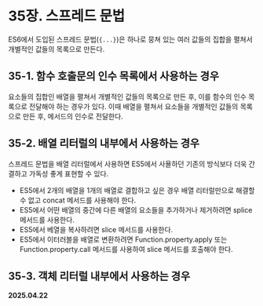 # 35장. 스프레드 문법

ES6에서 도입된 스프레드 문법(`{...}`)은 하나로 뭉쳐 있는 여러 값들의 집합을 펼쳐서 개별적인 값들의 목록으로 만든다.

## 35-1. 함수 호출문의 인수 목록에서 사용하는 경우

요소들의 집합인 배열을 펼쳐서 개별적인 값들의 목록으로 만든 후,
이를 함수의 인수 목록으로 전달해야 하는 경우가 있다.
이때 배열을 펼쳐서 요소들을 개별적인 값들의 목록으로 만든 후, 메서드의 인수로 전달한다.

## 35-2. 배열 리터럴의 내부에서 사용하는 경우

스프레드 문법을 배열 리터럴에서 사용하면 ES5에서 사욜하던 기존의 방식보다 더욱 간결하고 가독성 좋게 표현할 수 있다.

- ES5에서 2개의 배열을 1개의 배열로 결합하고 싶은 경우 배열 리터럴만으로 해결할 수 없고 concat 메서드를 사용해야 한다.
- ES5에서 어떤 배열의 중간에 다른 배열의 요소들을 추가하거나 제거하려면 splice 메서드를 사용한다.
- ES5에서 베열을 복사하려면 slice 메서드를 사용한다.
- ES5에서 이터러블을 배열로 변환하려면 Function.property.apply 또는 Function.property.call 메서드를 사용하여 slice 메서드를 호출해야 한다.

## 35-3. 객체 리터럴 내부에서 사용하는 경우


**2025.04.22**